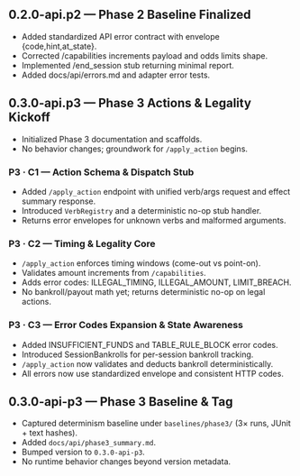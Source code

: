## 0.2.0-api.p2 — Phase 2 Baseline Finalized
- Added standardized API error contract with envelope {code,hint,at_state}.
- Corrected /capabilities increments payload and odds limits shape.
- Implemented /end_session stub returning minimal report.
- Added docs/api/errors.md and adapter error tests.

## 0.3.0-api.p3 — Phase 3 Actions & Legality Kickoff
- Initialized Phase 3 documentation and scaffolds.
- No behavior changes; groundwork for `/apply_action` begins.

### P3 · C1 — Action Schema & Dispatch Stub
- Added `/apply_action` endpoint with unified verb/args request and effect summary response.
- Introduced `VerbRegistry` and a deterministic no-op stub handler.
- Returns error envelopes for unknown verbs and malformed arguments.

### P3 · C2 — Timing & Legality Core
- `/apply_action` enforces timing windows (come-out vs point-on).
- Validates amount increments from `/capabilities`.
- Adds error codes: ILLEGAL_TIMING, ILLEGAL_AMOUNT, LIMIT_BREACH.
- No bankroll/payout math yet; returns deterministic no-op on legal actions.

### P3 · C3 — Error Codes Expansion & State Awareness
- Added INSUFFICIENT_FUNDS and TABLE_RULE_BLOCK error codes.
- Introduced SessionBankrolls for per-session bankroll tracking.
- `/apply_action` now validates and deducts bankroll deterministically.
- All errors now use standardized envelope and consistent HTTP codes.

## 0.3.0-api-p3 — Phase 3 Baseline & Tag
- Captured determinism baseline under `baselines/phase3/` (3× runs, JUnit + text hashes).
- Added `docs/api/phase3_summary.md`.
- Bumped version to `0.3.0-api-p3`.
- No runtime behavior changes beyond version metadata.
